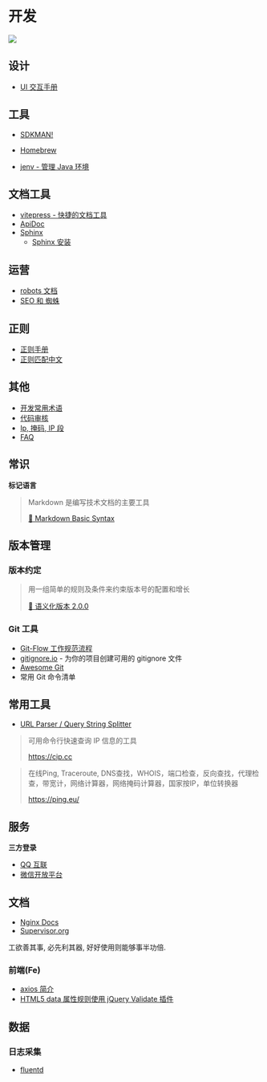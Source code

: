 # 开发

![](https://file.wulicode.com/doc/20230625/1687660314610.png)

## 设计

- [UI 交互手册](./design/pc-ui-interact.md)

## 工具

- [SDKMAN!](./tools/sdkman.md)
- [Homebrew](./tools/homebrew.md)

- [jenv - 管理 Java 环境](./tools/jenv.md)

## 文档工具

- [vitepress - 快捷的文档工具](./tools/vitepress.md)
- [ApiDoc](./tools/apidoc.md)
- [Sphinx](./tools/sphinx.md)
    - [Sphinx 安装](./tools/sphinx-install.md)

## 运营

- [robots 文档](./op/robots.md)
- [SEO 和 蜘蛛](./op/seo-and-crawler.md)

## 正则

- [正则手册](./regex/index.md)
- [正则匹配中文](./regex/zh-match.md)

## 其他

- [开发常用术语](./tech/knowledge.md)
- [代码审核](./tech/code-review.md)
- [Ip, 掩码, IP 段](./tech/ip-mask-range.md)
- [FAQ](./tech/faq.md)

## 常识

**标记语言**
> Markdown 是编写技术文档的主要工具
>
> [ 🔗 Markdown Basic Syntax](https://www.markdownguide.org/basic-syntax/)

## 版本管理

### 版本约定

> 用一组简单的规则及条件来约束版本号的配置和增长
>
> [ 🔗 语义化版本 2.0.0](https://semver.org/lang/zh-CN/)

### Git 工具

- [Git-Flow 工作规范流程](https://wulicode.com/develop/git-flow-intro.html)
- [gitignore.io](https://www.toptal.com/developers/gitignore) - 为你的项目创建可用的 gitignore 文件
- [Awesome Git](https://github.com/dictcp/awesome-git)
- 常用 Git 命令清单

## 常用工具

- [URL Parser / Query String Splitter](https://www.freeformatter.com/url-parser-query-string-splitter.html)

> 可用命令行快速查询 IP 信息的工具
>
> https://cip.cc

> 在线Ping, Traceroute, DNS查找，WHOIS，端口检查，反向查找，代理检查，带宽计，网络计算器，网络掩码计算器，国家按IP，单位转换器
>
> https://ping.eu/

## 服务

**三方登录**

- [QQ 互联](https://connect.qq.com)
- [微信开放平台](https://open.weixin.qq.com)

## 文档

- [Nginx Docs](https://docs.nginx.com)
- [Supervisor.org](http://supervisord.org)

工欲善其事, 必先利其器, 好好使用则能够事半功倍.

### 前端(Fe)

- [axios 简介](https://juejin.im/post/5a184108518825619a0260d7)
- [HTML5 data 属性规则使用 jQuery Validate 插件](https://juejin.im/post/5c511afc6fb9a049ef26fded)

## 数据

### 日志采集

- [fluentd](./data/fluentd.md)